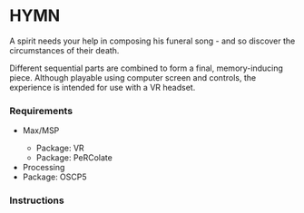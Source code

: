 # HYMN

A spirit needs your help in composing his funeral song - and so discover the circumstances of their death.

Different sequential parts are combined to form a final, memory-inducing piece. Although playable using computer screen and controls, the experience is intended for use with a VR headset. 


### Requirements
<ul>
  <li>Max/MSP</li>
  <ul>
    <li>Package: VR</li>
    <li>Package: PeRColate</li>
  </ul>
  <li>Processing</li 
  <ul>
    <li>Package: OSCP5</li> 
  </ul>
  </ul>
 
 



### Instructions



